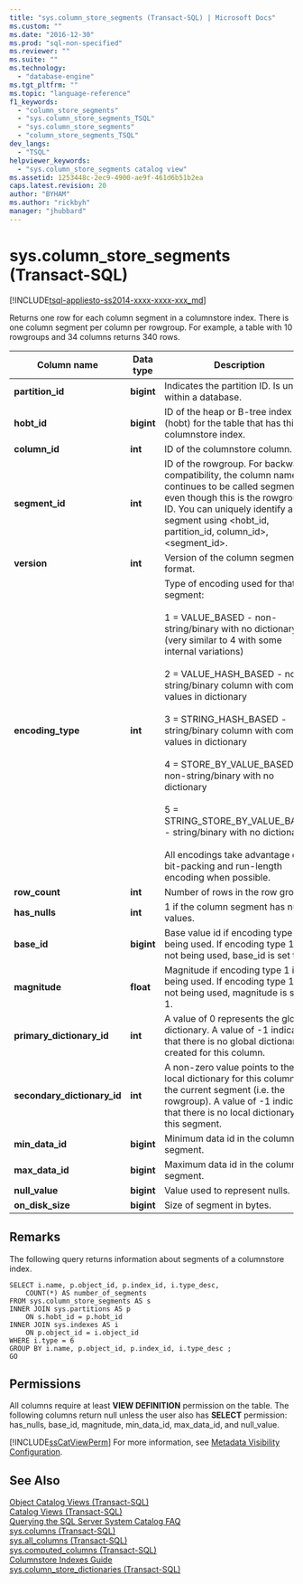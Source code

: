 ```yaml
---
title: "sys.column_store_segments (Transact-SQL) | Microsoft Docs"
ms.custom: ""
ms.date: "2016-12-30"
ms.prod: "sql-non-specified"
ms.reviewer: ""
ms.suite: ""
ms.technology: 
  - "database-engine"
ms.tgt_pltfrm: ""
ms.topic: "language-reference"
f1_keywords: 
  - "column_store_segments"
  - "sys.column_store_segments_TSQL"
  - "sys.column_store_segments"
  - "column_store_segments_TSQL"
dev_langs: 
  - "TSQL"
helpviewer_keywords: 
  - "sys.column_store_segments catalog view"
ms.assetid: 1253448c-2ec9-4900-ae9f-461d6b51b2ea
caps.latest.revision: 20
author: "BYHAM"
ms.author: "rickbyh"
manager: "jhubbard"
---
```

# sys.column_store_segments (Transact-SQL)
[!INCLUDE[tsql-appliesto-ss2014-xxxx-xxxx-xxx_md](../../includes/tsql-appliesto-ss2014-xxxx-xxxx-xxx-md.md)]

Returns one row for each column segment in a columnstore index. There is one column segment per column per rowgroup. For example, a table with 10 rowgroups and 34 columns returns 340 rows. 
  
|Column name|Data type|Description|  
|-----------------|---------------|-----------------|  
|**partition_id**|**bigint**|Indicates the partition ID. Is unique within a database.|  
|**hobt_id**|**bigint**|ID of the heap or B-tree index (hobt) for the table that has this columnstore index.|  
|**column_id**|**int**|ID of the columnstore column.|  
|**segment_id**|**int**|ID of the rowgroup. For backward compatibility, the column name continues to be called segment_id even though this is the rowgroup ID. You can uniquely identify a segment using \<hobt_id, partition_id, column_id>, <segment_id>.|  
|**version**|**int**|Version of the column segment format.|  
|**encoding_type**|**int**|Type of encoding used for that segment:<br /><br /> 1 = VALUE_BASED     -  non-string/binary with no dictionary (very similar to 4 with some internal variations)<br /><br /> 2 = VALUE_HASH_BASED   - non-string/binary column with common values in dictionary<br /><br /> 3 = STRING_HASH_BASED  - string/binary column with common values in dictionary<br /><br /> 4 = STORE_BY_VALUE_BASED - non-string/binary with no dictionary<br /><br /> 5 = STRING_STORE_BY_VALUE_BASED - string/binary with no dictionary<br /><br /> All encodings take advantage of bit-packing and run-length encoding when possible.|  
|**row_count**|**int**|Number of rows in the row group.|  
|**has_nulls**|**int**|1 if the column segment has null values.|  
|**base_id**|**bigint**|Base value id if encoding type 1 is being used.  If encoding type 1 is not being used, base_id is set to 1.|  
|**magnitude**|**float**|Magnitude if encoding type 1 is being used.  If encoding type 1 is not being used, magnitude is set to 1.|  
|**primary_dictionary_id**|**int**|A value of 0 represents the global dictionary. A value of -1 indicates that there is no global dictionary created for this column.|  
|**secondary_dictionary_id**|**int**|A non-zero value points to the local dictionary for this column in the current segment (i.e. the rowgroup). A value of -1 indicates that there is no local dictionary for this segment.|  
|**min_data_id**|**bigint**|Minimum data id in the column segment.|  
|**max_data_id**|**bigint**|Maximum data id in the column segment.|  
|**null_value**|**bigint**|Value used to represent nulls.|  
|**on_disk_size**|**bigint**|Size of segment in bytes.|  
  
## Remarks  
 The following query returns information about segments of a columnstore index.  
  
```tsql  
SELECT i.name, p.object_id, p.index_id, i.type_desc,   
    COUNT(*) AS number_of_segments  
FROM sys.column_store_segments AS s   
INNER JOIN sys.partitions AS p   
    ON s.hobt_id = p.hobt_id   
INNER JOIN sys.indexes AS i   
    ON p.object_id = i.object_id  
WHERE i.type = 6  
GROUP BY i.name, p.object_id, p.index_id, i.type_desc ;  
GO  
```  
  
## Permissions  
 All columns require at least **VIEW DEFINITION** permission on the table. The following columns return null unless the user also has **SELECT** permission: has_nulls, base_id, magnitude, min_data_id, max_data_id, and null_value.  
  
 [!INCLUDE[ssCatViewPerm](../../includes/sscatviewperm-md.md)] For more information, see [Metadata Visibility Configuration](../../relational-databases/security/metadata-visibility-configuration.md).  
  
## See Also  
 [Object Catalog Views &#40;Transact-SQL&#41;](../../relational-databases/system-catalog-views/object-catalog-views-transact-sql.md)   
 [Catalog Views &#40;Transact-SQL&#41;](../../relational-databases/system-catalog-views/catalog-views-transact-sql.md)   
 [Querying the SQL Server System Catalog FAQ](../../relational-databases/system-catalog-views/querying-the-sql-server-system-catalog-faq.md)   
 [sys.columns &#40;Transact-SQL&#41;](../../relational-databases/system-catalog-views/sys-columns-transact-sql.md)   
 [sys.all_columns &#40;Transact-SQL&#41;](../../relational-databases/system-catalog-views/sys-all-columns-transact-sql.md)   
 [sys.computed_columns &#40;Transact-SQL&#41;](../../relational-databases/system-catalog-views/sys-computed-columns-transact-sql.md)   
 [Columnstore Indexes Guide](~/relational-databases/indexes/columnstore-indexes-overview.md)    
 [sys.column_store_dictionaries &#40;Transact-SQL&#41;](../../relational-databases/system-catalog-views/sys-column-store-dictionaries-transact-sql.md)  
  
  
